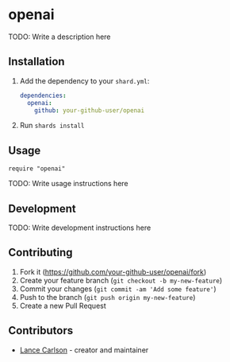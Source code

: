 # openai

TODO: Write a description here

## Installation

1. Add the dependency to your `shard.yml`:

   ```yaml
   dependencies:
     openai:
       github: your-github-user/openai
   ```

2. Run `shards install`

## Usage

```crystal
require "openai"
```

TODO: Write usage instructions here

## Development

TODO: Write development instructions here

## Contributing

1. Fork it (<https://github.com/your-github-user/openai/fork>)
2. Create your feature branch (`git checkout -b my-new-feature`)
3. Commit your changes (`git commit -am 'Add some feature'`)
4. Push to the branch (`git push origin my-new-feature`)
5. Create a new Pull Request

## Contributors

- [Lance Carlson](https://github.com/your-github-user) - creator and maintainer
